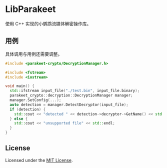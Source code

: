 # LibParakeet

使用 C++ 实现的小鹦鹉流媒体解密操作库。

## 用例

具体调用与用例还需要调整。

```cpp
#include <parakeet-crypto/DecryptionManager.h>

#include <fstream>
#include <iostream>

void main() {
  std::ifstream input_file("./test.bin", input_file.binary);
  parakeet_crypto::decryption::DecryptionManager manager;
  manager.SetConfig(...);
  auto detection = manager.DetectDecryptor(input_file);
  if (detection) {
    std::cout << "detected " << detection->decryptor->GetName() << std::endl;
  } else {
    std::cout << "unsupported file" << std::endl;
  }
}
```

## License

Licensed under the [MIT License](LICENSE.txt).
